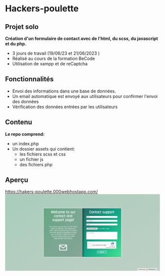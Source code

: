 # Hackers-poulette
## Projet solo
__Création d'un formulaire de contact avec de l'html, du scss, du javascript et du php.__
* 3 jours de travail (19/06/23 et 21/06/2023 )
* Réalisé au cours de la formation BeCode
* Utilisation de xampp et de reCaptcha
## Fonctionnalités
* Envoi des informations dans une base de données.
* Un email automatique est envoyé aux utilisateurs pour confirmer l'envoi des données
* Vérification des données entrées par les utilisateurs
## Contenu
__Le repo comprend:__
* un index.php
* Un dossier assets qui contient: 
   * les fichiers scss et css
   * un fichier js
   * des fichiers php

## Aperçu
https://hakers-poulette.000webhostapp.com/
 ![alt tag](https://github.com/Loic-lion/hackers-poulette/blob/dev/assets/img/screenshot-desktop.png?raw=true)

